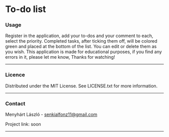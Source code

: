 # To-do list

### Usage

Register in the application, add your to-dos and your comment to each, select the priority. 
Completed tasks, after ticking them off, will be colored green and placed at the bottom of the list. 
You can edit or delete them as you wish. This application is made for educational purposes, 
if you find any errors in it, please let me know, Thanks for watching!

---

### Licence   

Distributed under the MIT License. See LICENSE.txt for more information.

---

### Contact

Menyhárt László - senkialfonz11@gmail.com

Project link: soon

---



